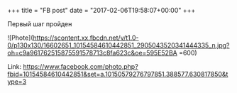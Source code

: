 +++
title = "FB post"
date = "2017-02-06T19:58:07+00:00"
+++

Первый шаг пройден

![Phote](https://scontent.xx.fbcdn.net/v/t1.0-0/p130x130/16602651_10154584610442851_2905043520341444335_n.jpg?oh=c9a961762515875591578713c8fa623c&oe=595E52BA =600)


Link: https://www.facebook.com/photo.php?fbid=10154584610442851&set=a.10150579276797851.388577.630817850&type=3
